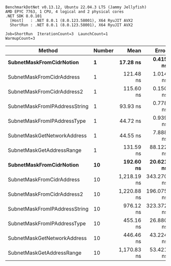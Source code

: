 ```

BenchmarkDotNet v0.13.12, Ubuntu 22.04.3 LTS (Jammy Jellyfish)
AMD EPYC 7763, 1 CPU, 4 logical and 2 physical cores
.NET SDK 8.0.101
  [Host]   : .NET 8.0.1 (8.0.123.58001), X64 RyuJIT AVX2
  ShortRun : .NET 8.0.1 (8.0.123.58001), X64 RyuJIT AVX2

Job=ShortRun  IterationCount=3  LaunchCount=1  
WarmupCount=3  

```
| Method                        | Number | Mean        | Error      | StdDev    | Min         | Max         | Gen0   | Allocated |
|------------------------------ |------- |------------:|-----------:|----------:|------------:|------------:|-------:|----------:|
| **SubnetMaskFromCidrNotion**      | **1**      |    **17.28 ns** |   **0.415 ns** |  **0.023 ns** |    **17.26 ns** |    **17.30 ns** | **0.0007** |      **56 B** |
| SubnetMaskFromCidrAddress     | 1      |   121.48 ns |   1.014 ns |  0.056 ns |   121.42 ns |   121.53 ns | 0.0012 |     112 B |
| SubnetMaskFromCidrAddress2    | 1      |   115.60 ns |   0.150 ns |  0.008 ns |   115.60 ns |   115.61 ns | 0.0013 |     112 B |
| SubnetMaskFromIPAddressString | 1      |    93.93 ns |   0.778 ns |  0.043 ns |    93.90 ns |    93.98 ns | 0.0006 |      56 B |
| SubnetMaskFromIPAddressType   | 1      |    44.72 ns |   0.939 ns |  0.051 ns |    44.66 ns |    44.76 ns | 0.0010 |      88 B |
| SubnetMaskGetNetworkAddress   | 1      |    44.55 ns |   7.888 ns |  0.432 ns |    44.12 ns |    44.98 ns | 0.0007 |      56 B |
| SubnetMaskGetAddressRange     | 1      |   131.59 ns |  88.122 ns |  4.830 ns |   127.21 ns |   136.77 ns | 0.0019 |     168 B |
| **SubnetMaskFromCidrNotion**      | **10**     |   **192.60 ns** |  **20.621 ns** |  **1.130 ns** |   **191.39 ns** |   **193.62 ns** | **0.0067** |     **560 B** |
| SubnetMaskFromCidrAddress     | 10     | 1,218.19 ns | 343.270 ns | 18.816 ns | 1,202.20 ns | 1,238.92 ns | 0.0134 |    1120 B |
| SubnetMaskFromCidrAddress2    | 10     | 1,220.88 ns | 196.075 ns | 10.748 ns | 1,214.09 ns | 1,233.27 ns | 0.0134 |    1120 B |
| SubnetMaskFromIPAddressString | 10     |   976.12 ns | 323.372 ns | 17.725 ns |   965.47 ns |   996.59 ns | 0.0057 |     560 B |
| SubnetMaskFromIPAddressType   | 10     |   455.16 ns |  26.880 ns |  1.473 ns |   453.94 ns |   456.80 ns | 0.0105 |     880 B |
| SubnetMaskGetNetworkAddress   | 10     |   446.46 ns |  43.224 ns |  2.369 ns |   443.73 ns |   447.91 ns | 0.0067 |     560 B |
| SubnetMaskGetAddressRange     | 10     | 1,170.83 ns |  53.421 ns |  2.928 ns | 1,168.44 ns | 1,174.10 ns | 0.0191 |    1680 B |
